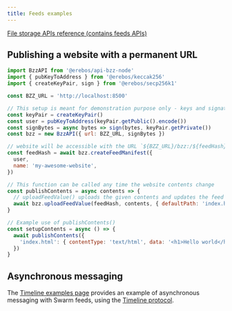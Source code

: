 ```yaml
---
title: Feeds examples
---
```


[File storage APIs reference (contains feeds APIs)](api-bzz.md)

## Publishing a website with a permanent URL

```javascript
import BzzAPI from '@erebos/api-bzz-node'
import { pubKeyToAddress } from '@erebos/keccak256'
import { createKeyPair, sign } from '@erebos/secp256k1'

const BZZ_URL = 'http://localhost:8500'

// This setup is meant for demonstration purpose only - keys and signatures security must be handled by the application
const keyPair = createKeyPair()
const user = pubKeyToAddress(keyPair.getPublic().encode())
const signBytes = async bytes => sign(bytes, keyPair.getPrivate())
const bzz = new BzzAPI({ url: BZZ_URL, signBytes })

// website will be accessible with the URL `${BZZ_URL}/bzz:/${feedHash}`
const feedHash = await bzz.createFeedManifest({
  user,
  name: 'my-awesome-website',
})

// This function can be called any time the website contents change
const publishContents = async contents => {
  // uploadFeedValue() uploads the given contents and updates the feed to point to the contents hash
  await bzz.uploadFeedValue(feedHash, contents, { defaultPath: 'index.html' })
}

// Example use of publishContents()
const setupContents = async () => {
  await publishContents({
    'index.html': { contentType: 'text/html', data: '<h1>Hello world</h1>' },
  })
}
```

## Asynchronous messaging

The [Timeline examples page](timeline-examples.md) provides an example of asynchronous messaging with Swarm feeds, using the [Timeline protocol](timeline-spec.md).
